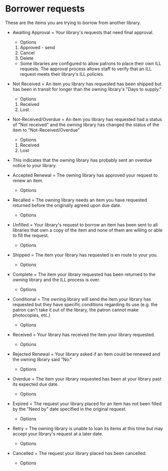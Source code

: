 # Borrower requests

These are the items you are trying to borrow from another library.

* Awaiting Approval = Your library's requests that need final approval.
  * Options

  1. Approved - send
  2. Cancel
  3. Delete

  * Some libraries are configured to allow patrons to place their own ILL requests.  The approval process allows staff to verify that an ILL request meets their library's ILL policies.

* Not Received = An item you library has requested has been shipped but has been in transit for longer than the owning library's "Days to supply."
  * Options
  1. Received
  2. Lost

* Not-Received/Overdue = An item you library has requested had a status of "Not received" and the owning library has changed the status of the item to "Not-Received/Overdue"
  * Options
  1. Received
  2. Lost
 * This indicates that the owning library has probably sent an overdue notice to your library.

* Accepted Renewal =  The owning library has approved your request to renew an item.
  * Options

* Recalled = The owning library needs an item you have requested returned before the originally agreed upon due date.
  * Options

* Unfilled = Your library's request to borrow an item has been sent to all libraries that own a copy of the item and none of them are willing or able to fill the request.
  * Options

* Shipped = The item your library has requested is en route to your you.
  * Options

* Complete = The item your library requested has been returned to the owning library and the ILL process is over.
  * Options

* Conditional = The owning library will send the item your library has requested but they have specific conditions regarding its use (e.g. the patron can't take it out of the library, the patron cannot make photocopies, etc.)
  * Options

* Received = Your library has received the item your library requested.
  * Options

* Rejected Renewal = Your library asked if an item could be renewed and the owning library said "No."
  * Options

* Overdue = The item your library requested has been at your library past its expected due date.
  * Options

* Expired = The request your library placed for an item has not been filled by the "Need by" date specified in the original request.
  * Options

* Retry = The owning library is unable to loan its items at this time but may accept your library's request at a later date.
  * Options

* Cancelled = The request your library placed has been cancelled.
  * Options
